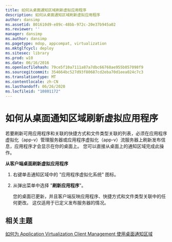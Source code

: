 ```yaml
---
title: 如何从桌面通知区域刷新虚拟应用程序
description: 如何从桌面通知区域刷新虚拟应用程序
author: dansimp
ms.assetid: 801610d9-e89c-48bb-972c-20e37b945a02
ms.reviewer: ''
manager: dansimp
ms.author: dansimp
ms.pagetype: mdop, appcompat, virtualization
ms.mktglfcycl: deploy
ms.sitesec: library
ms.prod: w10
ms.date: 06/16/2016
ms.openlocfilehash: 79ce5f10a7111a87a7dbc66768ae955b057098f9
ms.sourcegitcommit: 354664bc527d93f80687cd2eba70d1eea024c7c3
ms.translationtype: MT
ms.contentlocale: zh-CN
ms.lasthandoff: 06/26/2020
ms.locfileid: "10801172"
---
```

# 如何从桌面通知区域刷新虚拟应用程序


若要刷新可用应用程序和关联的快捷方式和文件类型关联的列表，必须在应用程序虚拟化（app-v）管理服务器或应用程序虚拟化（app-v）流服务器上刷新发布信息，应用程序才会显示在你的桌面上。 您可以直接从桌面上的通知区域完成此操作。

**从客户端桌面刷新虚拟应用程序**

1.  右键单击通知区域中的 "应用程序虚拟化系统" 图标。

2.  从弹出菜单中选择 "**刷新应用程序**"。

    您的桌面已更新，并且客户端反映应用程序、快捷方式和文件类型关联中的任何更改。 这仅适用于已定义发布服务器的情况。

## 相关主题


[如何为 Application Virtualization Client Management 使用桌面通知区域](how-to-use-the-desktop-notification-area-for-application-virtualization-client-management.md)

 

 





